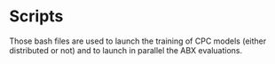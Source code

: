 # Scripts

Those bash files are used to launch the training of CPC models (either distributed or not) and to launch in parallel the ABX evaluations.
